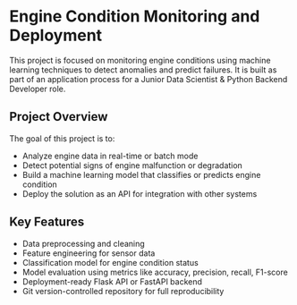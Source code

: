 # Engine Condition Monitoring and Deployment

This project is focused on monitoring engine conditions using machine learning techniques to detect anomalies and predict failures. It is built as part of an application process for a Junior Data Scientist & Python Backend Developer role.

## Project Overview

The goal of this project is to:
- Analyze engine data in real-time or batch mode
- Detect potential signs of engine malfunction or degradation
- Build a machine learning model that classifies or predicts engine condition
- Deploy the solution as an API for integration with other systems

##  Key Features

- Data preprocessing and cleaning
- Feature engineering for sensor data
- Classification model for engine condition status
- Model evaluation using metrics like accuracy, precision, recall, F1-score
- Deployment-ready Flask API or FastAPI backend
- Git version-controlled repository for full reproducibility